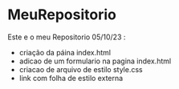 # MeuRepositorio

Este e o meu Repositorio
05/10/23 :

- criação da páina index.html
- adicao de um formulario na pagina index.html
- criacao de arquivo de estilo style.css
- link com folha de estilo externa
